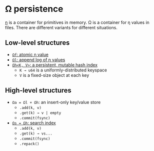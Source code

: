 # Ω persistence
[η](eta.md) is a container for primitives in memory. Ω is a container for η values in files. There are different variants for different situations.


## Low-level structures
+ [`Ωf`: atomic η value](Omega-f.md)
+ [`Ωl`: append log of η values](Omega-l.md)
+ [`Ωh<K, V>`: a persistent, mutable hash index](Omega-h.md)
  + `K → u64` is a uniformly-distributed keyspace
  + `V` is a fixed-size object at each key


## High-level structures
+ `Ωa = Ωl + Ωh`: an insert-only key/value store
  + `.add(k, v)`
  + `.get(k) → v | empty`
  + `.commit(fsync)`
+ [`Ωs = Ωh`: search index](Omega-s.md)
  + `.add(k, v)`
  + `.get(k) → vs...`
  + `.commit(fsync)`
  + `.repack()`
